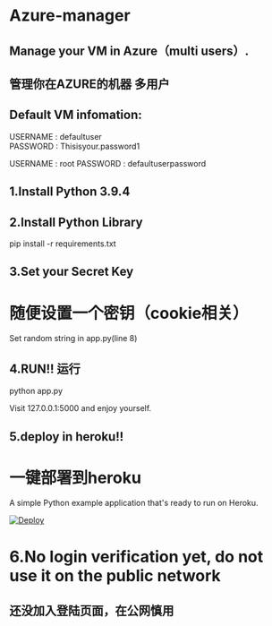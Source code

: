 # Azure-manager
## Manage your VM in Azure（multi users）.
## 管理你在AZURE的机器 多用户

## Default VM infomation:

USERNAME : defaultuser<br>
PASSWORD : Thisisyour.password1

USERNAME : root
PASSWORD : defaultuserpassword

## 1.Install Python 3.9.4

## 2.Install Python Library
pip install -r requirements.txt

## 3.Set your Secret Key
# 随便设置一个密钥（cookie相关）
Set random string in app.py(line 8)

## 4.RUN!! 运行
python app.py

Visit 127.0.0.1:5000 and enjoy yourself.

## 5.deploy in heroku!!
# 一键部署到heroku
A simple Python example application that's ready to run on Heroku.

[![Deploy](https://www.herokucdn.com/deploy/button.svg)](https://heroku.com/deploy)

# 6.No login verification yet, do not use it on the public network 
## 还没加入登陆页面，在公网慎用
